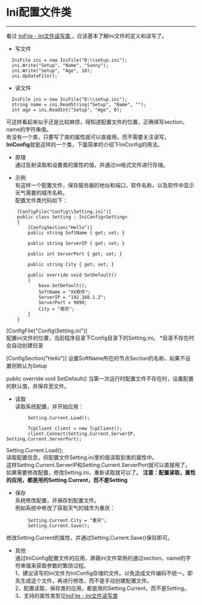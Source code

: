 # Ini配置文件类

---

看过 [IniFile - Ini文件读写类 ](/IniFile)，应该基本了解Ini文件的定义和读写了。  

- 写文件  
~~~
  IniFile ini = new IniFile("D:\\setup.ini");
  ini.Write("Setup", "Name", "Sunny");
  ini.Write("Setup", "Age", 18);
  ini.UpdateFile();  
~~~
- 读文件  
~~~
  IniFile ini = new IniFile("D:\\setup.ini");
  string name = ini.ReadString("Setup", "Name", "");
  int age = ini.ReadInt("Setup", "Age", 0);
~~~

可这样看起来似乎还是比较麻烦，得知道配置文件的位置，正确填写section，name的字符串值。  
有没有一个类，只要写了类的属性就可以直接用，而不需要关注读写。  
**IniConfig**就是这样的一个类，下面简单的介绍下IniConfig的用法。  

- 原理  
  通过反射读取和设置类的属性的值，并通过ini格式文件进行存储。  
  
- 示例  
有这样一个配置文件，保存服务器的地址和端口，软件名称，以及软件中显示天气需要的城市名称。  
配置文件类代码如下：  
~~~
    [ConfigFile("Config\\Setting.ini")]
    public class Setting : IniConfig<Setting>
    {
        [ConfigSection("Hello")]
        public string SoftName { get; set; }

        public string ServerIP { get; set; }

        public int ServerPort { get; set; }

        public string City { get; set; }

        public override void SetDefault()
        {
            base.SetDefault();
            SoftName = "XX软件";
            ServerIP = "192.168.1.2";
            ServerPort = 9090;
            City = "南京";
        }
    }
~~~
[ConfigFile("Config\\Setting.ini")]  
配置ini文件的位置，当前程序目录下Config目录下的Setting.ini。
*目录不存在时会自动创建目录 

[ConfigSection("Hello")]
设置SoftName所在的节点Section的名称，如果不设置则默认为Setup

public override void SetDefault()
当第一次运行时配置文件不存在时，设置配置的默认值，并保存至文件。

- 读取  
读取系统配置，并开始应用：  
~~~
        Setting.Current.Load();

        TcpClient client = new TcpClient();
        client.Connect(Setting.Current.ServerIP, Setting.Current.ServerPort);
~~~
Setting.Current.Load();  
读取配置信息，将配置文件Setting.ini里的值读取到类的属性中。  
这样Setting.Current.ServerIP和Setting.Current.ServerPort就可以直接用了。  
如果需要修改配置，修改Setting.ini，重新读取就可以了。
**注意：配置读取，属性的应用，都是用的Setting.Current，而不是Setting** 

- 保存  
系统修改配置，并保存到配置文件。  
例如系统中修改了获取天气的城市为重庆：  
~~~
        Setting.Current.City = "重庆";
        Setting.Current.Save();
~~~
修改Setting.Current的属性，并通过Setting.Current.Save()保存即可。  

- 其他  
通过IniConfig配置文件的应用，屏蔽ini文件常用的通过section，name的字符串值来获取参数的繁琐过程。   
1、建议读写的ini文件为IniConfig存储的文件。以免造成文件编码不统一。即先生成这个文件，再进行修改，而不是手动创建配置文件。    
2、配置读取，保存类的应用，都是用的Setting.Current，而不是Setting。   
3、支持的属性类型见[IniFile - Ini文件读写类 ](/IniFile)

